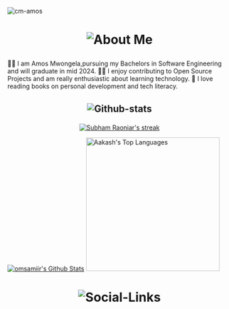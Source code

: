 ![cm-amos](https://github.com/cm-amos/cm-amos/blob/main/banner/cm-amos.gif)

<h1 align="center"> 

![About Me](https://img.shields.io/badge/About-Me-purple?style=for-the-badge)

</h1>

👨‍🎓 I am Amos Mwongela,pursuing my Bachelors in Software Engineering and will graduate in mid 2024.
👩‍💻 I enjoy contributing to Open Source Projects and am really enthusiastic about learning technology.
📝 I love reading books on personal development and tech literacy.


 <h2 align="center">

 ![Github-stats](https://img.shields.io/badge/Github-Stats-%23F46DB0?style=for-the-badge)
 
 </h2>

<p align="center">
    <a href="https://github.com/omsamiir">
        <img title="🔥 Get streak stats for your profile at git.io/streak-stats" alt="Subham Raoniar's streak" src=""[![Anurag's GitHub stats](https://github-readme-stats.vercel.app/api?username=anuraghazra)](https://github.com/anuraghazra/github-readme-stats)/>
    </a>
</p>
    <a href="https://github.com/omsamiir"><img alt="omsamiir's Github Stats" src="[![Anurag's GitHub stats](https://github-readme-stats.vercel.app/api?username=cm-amos)](https://github.com/cm-amos/github-readme-stats)" /></a>
  <a href="https://github.com/cm-amos"><img alt="Aakash's Top Languages" src="https://github-readme-stats.vercel.app/api/top-langs/?username=cm-amos&langs_count=8&count_private=true&layout=compact&theme=react&hide_border=true&bg_color=0D1117" width="300px"/></a>
  <br/>

<h1 align="center"> 

![Social-Links](https://img.shields.io/badge/Social-Links-%23F46DB0?style=for-the-badge)

</h1>

